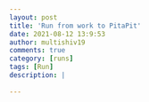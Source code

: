 ```yaml
---
layout: post
title: 'Run from work to PitaPit'
date: 2021-08-12 13:9:53
author: multishiv19
comments: true
category: [runs]
tags: [Run]
description: |
    
---
```





<div width='100%' class='strava-embed-placeholder' data-embed-type='activity' data-embed-id='5778304275'></div>
<script src='https://strava-embeds.com/embed.js'></script>
